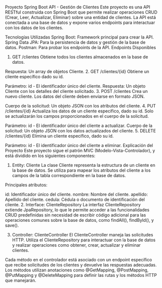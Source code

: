Proyecto Spring Boot API - Gestión de Clientes
Este proyecto es una API RESTful construida con Spring Boot que permite realizar operaciones CRUD (Crear, Leer, Actualizar, Eliminar) sobre una entidad de clientes. La API está conectada a una base de datos y expone varios endpoints para interactuar con los datos de los clientes.

Tecnologías Utilizadas
Spring Boot: Framework principal para crear la API.
Spring Data JPA: Para la persistencia de datos y gestión de la base de datos.
Postman: Para probar los endpoints de la API.
Endpoints Disponibles
1. GET /clientes
Obtiene todos los clientes almacenados en la base de datos.

Respuesta: Un array de objetos Cliente.
2. GET /clientes/{id}
Obtiene un cliente específico dado su id.

Parámetro: id - El identificador único del cliente.
Respuesta: Un objeto Cliente con los detalles del cliente solicitado.
3. POST /clientes
Crea un nuevo cliente. Los datos del cliente deben enviarse en formato JSON.

Cuerpo de la solicitud: Un objeto JSON con los atributos del cliente.
4. PUT /clientes/{id}
Actualiza los datos de un cliente específico, dado su id. Solo se actualizarán los campos proporcionados en el cuerpo de la solicitud.

Parámetro: id - El identificador único del cliente a actualizar.
Cuerpo de la solicitud: Un objeto JSON con los datos actualizados del cliente.
5. DELETE /clientes/{id}
Elimina un cliente específico, dado su id.

Parámetro: id - El identificador único del cliente a eliminar.
Explicación del Proyecto
Este proyecto sigue el patrón MVC (Modelo-Vista-Controlador), y está dividido en los siguientes componentes:

1. Entity: Cliente
La clase Cliente representa la estructura de un cliente en la base de datos. Se utiliza para mapear los atributos del cliente a los campos de la tabla correspondiente en la base de datos.

Principales atributos:

id: Identificador único del cliente.
nombre: Nombre del cliente.
apellido: Apellido del cliente.
cedula: Cédula o documento de identificación del cliente.
2. Interface: ClienteRepository
La interfaz ClienteRepository extiende JpaRepository, lo que le permite acceder a las funcionalidades CRUD predefinidas sin necesidad de escribir código adicional para las operaciones comunes sobre la base de datos, como findAll(), findById(), y save().

3. Controller: ClienteController
El ClienteController maneja las solicitudes HTTP. Utiliza el ClienteRepository para interactuar con la base de datos y realizar operaciones como obtener, crear, actualizar y eliminar clientes.

Cada método en el controlador está asociado con un endpoint específico que recibe solicitudes de los clientes y devuelve las respuestas adecuadas. Los métodos utilizan anotaciones como @GetMapping, @PostMapping, @PutMapping y @DeleteMapping para definir las rutas y los métodos HTTP que manejarán.
